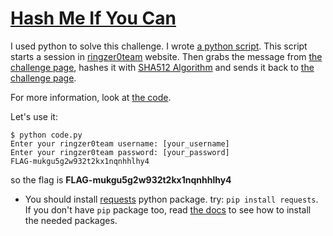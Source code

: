 # [Hash Me If You Can](http://ringzer0team.com/challenges/13)

I used python to solve this challenge. I wrote [a python script](https://github.com/alirezaomidi/ctf/blob/master/ringzer0team/coding-challenges/hash-me-if-you-can/code.py). This script starts a session in [ringzer0team](http://ringzer0team.com) website. Then grabs the message from [the challenge page](http://ringzer0team.com/challenges/13), hashes it with [SHA512 Algorithm](https://en.wikipedia.org/wiki/SHA-2) and sends it back to [the challenge page](http://ringzer0team.com/challenges/13).

For more information, look at [the code](https://github.com/alirezaomidi/ctf/blob/master/ringzer0team/coding-challenges/hash-me-if-you-can/code.py).

Let's use it:

```
$ python code.py
Enter your ringzer0team username: [your_username]
Enter your ringzer0team password: [your_password]
FLAG-mukgu5g2w932t2kx1nqnhhlhy4
```

so the flag is **FLAG-mukgu5g2w932t2kx1nqnhhlhy4**

* You should install [requests](http://docs.python-requests.org/en/latest/user/install) python package. try: `pip install requests`. If you don't have `pip` package too, read [the docs](http://docs.python-requests.org/en/latest/user/install) to see how to install the needed packages.